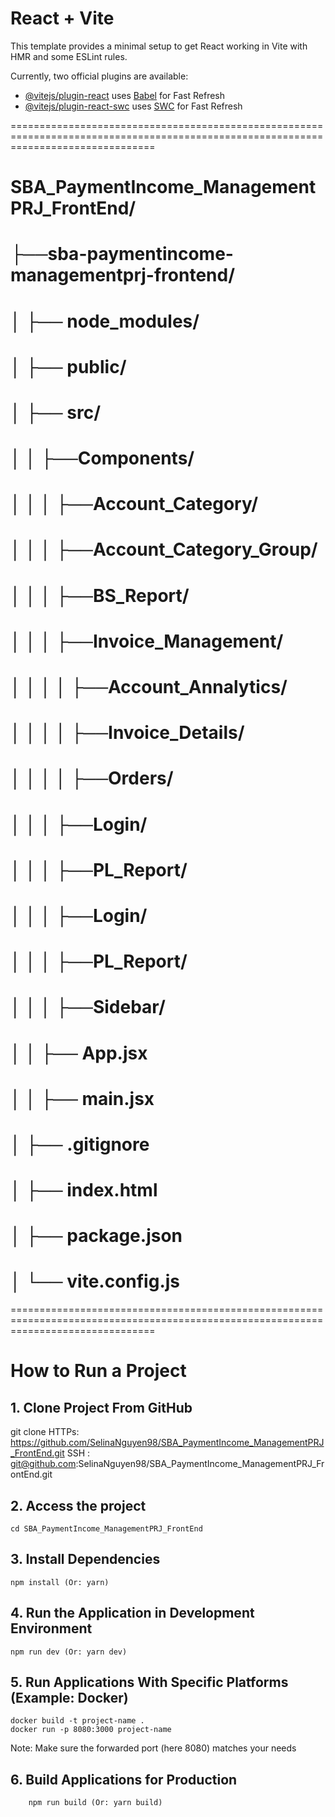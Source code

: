 # React + Vite

This template provides a minimal setup to get React working in Vite with HMR and some ESLint rules.

Currently, two official plugins are available:

- [@vitejs/plugin-react](https://github.com/vitejs/vite-plugin-react/blob/main/packages/plugin-react/README.md) uses [Babel](https://babeljs.io/) for Fast Refresh
- [@vitejs/plugin-react-swc](https://github.com/vitejs/vite-plugin-react-swc) uses [SWC](https://swc.rs/) for Fast Refresh

=====================================================================================================================================
# SBA_PaymentIncome_ManagementPRJ_FrontEnd/
# ├──sba-paymentincome-managementprj-frontend/
# │   ├── node_modules/
# │   ├── public/
# │   ├── src/
# │   │   ├──Components/
# │   │   │  ├──Account_Category/
# │   │   │  ├──Account_Category_Group/
# │   │   │  ├──BS_Report/
# │   │   │  ├──Invoice_Management/
# │   │   │  │  ├──Account_Annalytics/
# │   │   │  │  ├──Invoice_Details/
# │   │   │  │  ├──Orders/
# │   │   │  ├──Login/
# │   │   │  ├──PL_Report/
# │   │   │  ├──Login/
# │   │   │  ├──PL_Report/
# │   │   │  ├──Sidebar/
# │   │   ├── App.jsx
# │   │   ├── main.jsx
# │   ├── .gitignore
# │   ├── index.html
# │   ├── package.json
# │   └── vite.config.js
=====================================================================================================================================

# How to Run a Project
## 1. Clone Project From GitHub
git clone 
HTTPs: https://github.com/SelinaNguyen98/SBA_PaymentIncome_ManagementPRJ_FrontEnd.git
SSH  : git@github.com:SelinaNguyen98/SBA_PaymentIncome_ManagementPRJ_FrontEnd.git
## 2. Access the project
    cd SBA_PaymentIncome_ManagementPRJ_FrontEnd
## 3. Install Dependencies
    npm install (Or: yarn)
## 4. Run the Application in Development Environment
    npm run dev (Or: yarn dev)
## 5. Run Applications With Specific Platforms (Example: Docker)
    docker build -t project-name .
    docker run -p 8080:3000 project-name
   Note: Make sure the forwarded port (here 8080) matches your needs
## 6. Build Applications for Production
        npm run build (Or: yarn build)



